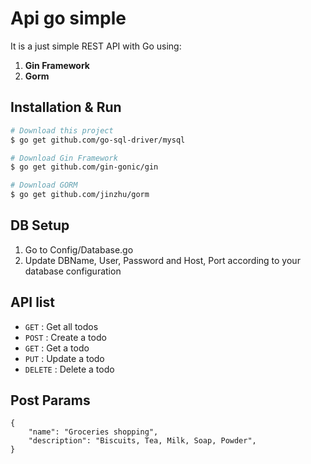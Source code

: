 # Api go simple
It is a just simple REST API with Go using:
1. **Gin Framework**
2. **Gorm** 

## Installation & Run
```bash
# Download this project
$ go get github.com/go-sql-driver/mysql

# Download Gin Framework
$ go get github.com/gin-gonic/gin

# Download GORM
$ go get github.com/jinzhu/gorm
```

## DB Setup
1. Go to Config/Database.go
2. Update DBName, User, Password and Host, Port according to your database configuration

## API list

* `GET` : Get all todos
* `POST` : Create a todo
* `GET` : Get a todo
* `PUT` : Update a todo
* `DELETE` : Delete a todo

## Post Params
```
{
	"name": "Groceries shopping",
	"description": "Biscuits, Tea, Milk, Soap, Powder",
}
```
